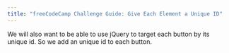 ```yaml
---
title: "freeCodeCamp Challenge Guide: Give Each Element a Unique ID"
---
```


We will also want to be able to use jQuery to target each button by its unique id. So we add an unique id to each button.
